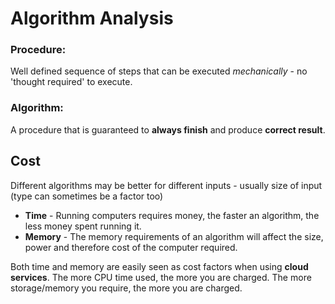 # Algorithm Analysis
### Procedure:
Well defined sequence of steps that can be executed *mechanically* - no 'thought required' to execute.

### Algorithm:
A procedure that is guaranteed to **always finish** and produce **correct result**.

## Cost
Different algorithms may be better for different inputs - usually size of input (type can sometimes be a factor too)
* **Time** - Running computers requires money, the faster an algorithm, the less money spent running it.
* **Memory** - The memory requirements of an algorithm will affect the size, power and therefore cost of the computer required. 

Both time and memory are easily seen as cost factors when using **cloud services**. The more CPU time used, the more you are charged. The more storage/memory you require, the more you are charged.